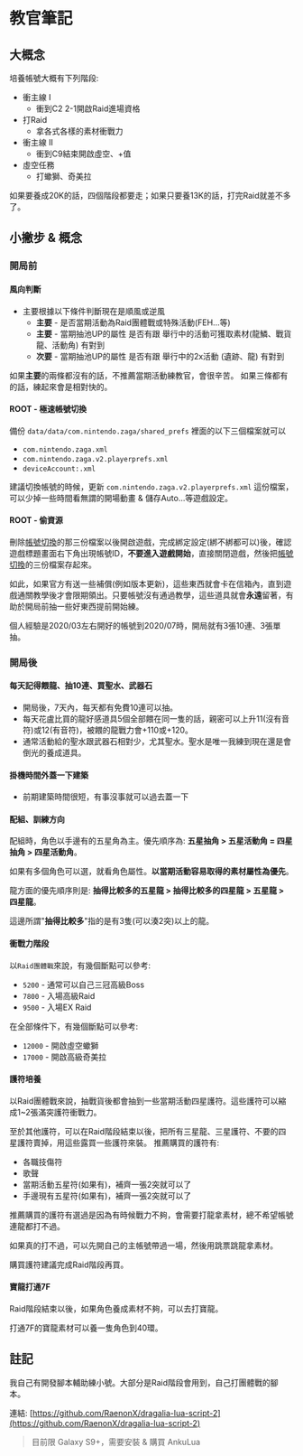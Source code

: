 # 教官筆記

## 大概念

培養帳號大概有下列階段:

- 衝主線 I
    - 衝到C2 2-1開啟Raid進場資格
- 打Raid
    - 拿各式各樣的素材衝戰力
- 衝主線 II
    - 衝到C9結束開啟虛空、+值
- 虛空任務
    - 打蠍獅、奇美拉

如果要養成20K的話，四個階段都要走；如果只要養13K的話，打完Raid就差不多了。

## 小撇步 & 概念

### 開局前

#### 風向判斷
- 主要根據以下條件判斷現在是順風或逆風
    - **主要** - 是否當期活動為Raid團體戰或特殊活動(FEH...等)
    - **主要** - 當期抽池UP的屬性 是否有跟 舉行中的活動可獲取素材(龍鱗、戰貨龍、活動角) 有對到
    - **次要** - 當期抽池UP的屬性 是否有跟 舉行中的2x活動 (遺跡、龍) 有對到

如果**主要**的兩條都沒有的話，不推薦當期活動練教官，會很辛苦。
如果三條都有的話，練起來會是相對快的。

#### **ROOT** - 極速帳號切換

備份 `data/data/com.nintendo.zaga/shared_prefs` 裡面的以下三個檔案就可以
- `com.nintendo.zaga.xml`
- `com.nintendo.zaga.v2.playerprefs.xml`
- `deviceAccount:.xml`

建議切換帳號的時候，更新 `com.nintendo.zaga.v2.playerprefs.xml` 這份檔案，可以少掉一些時間看無謂的開場動畫 & 儲存Auto...等遊戲設定。

#### **ROOT** - 偷資源

刪除[帳號切換][switch-account]的那三份檔案以後開啟遊戲，完成綁定設定(綁不綁都可以)後，確認遊戲標題畫面右下角出現帳號ID，**不要進入遊戲開始**，直接關閉遊戲，然後把[帳號切換][switch-account]的三份檔案存起來。

如此，如果官方有送一些補償(例如版本更新)，這些東西就會卡在信箱內，直到遊戲通關教學後才會限期領出。只要帳號沒有通過教學，這些道具就會**永遠**留著，有助於開局前抽一些好東西提前開始練。

個人經驗是2020/03左右開好的帳號到2020/07時，開局就有3張10連、3張單抽。

[switch-account]: #root---極速帳號切換

### 開局後

#### 每天記得餵龍、抽10連、買聖水、武器石
- 開局後，7天內，每天都有免費10連可以抽。
- 每天花盧比買的龍好感道具5個全部餵在同一隻的話，親密可以上升11(沒有音符)或12(有音符)，被餵的龍戰力會+110或+120。
- 通常活動給的聖水跟武器石相對少，尤其聖水。聖水是唯一我練到現在還是會倒光的養成道具。

#### 掛機時間外蓋一下建築
- 前期建築時間很短，有事沒事就可以過去蓋一下

#### 配組、訓練方向

配組時，角色以手邊有的五星角為主。優先順序為: **五星抽角 > 五星活動角 = 四星抽角 > 四星活動角**。

如果有多個角色可以選，就看角色屬性。**以當期活動容易取得的素材屬性為優先**。

龍方面的優先順序則是: **抽得比較多的五星龍 > 抽得比較多的四星龍 > 五星龍 > 四星龍**。

這邊所謂"**抽得比較多**"指的是有3隻(可以湊2突)以上的龍。

#### 衝戰力階段

以`Raid團體戰`來說，有幾個斷點可以參考:
- `5200` - 通常可以自己三冠高級Boss
- `7800` - 入場高級Raid
- `9500` - 入場EX Raid

在全部條件下，有幾個斷點可以參考:
- `12000` - 開啟虛空蠍獅
- `17000` - 開啟高級奇美拉

#### 護符培養

以Raid團體戰來說，抽戰貨後都會抽到一些當期活動四星護符。這些護符可以縮成1~2張滿突護符衝戰力。

至於其他護符，可以在Raid階段結束以後，把所有三星龍、三星護符、不要的四星護符賣掉，用這些露買一些護符來裝。
推薦購買的護符有:
- 各職技傷符
- 歌聲
- 當期活動五星符(如果有)，補齊一張2突就可以了
- 手邊現有五星符(如果有)，補齊一張2突就可以了

推薦購買的護符有選過是因為有時候戰力不夠，會需要打龍拿素材，總不希望帳號連龍都打不過。

如果真的打不過，可以先開自己的主帳號帶過一場，然後用跳票跳龍拿素材。

購買護符建議完成Raid階段再買。

#### 寶龍打通7F

Raid階段結束以後，如果角色養成素材不夠，可以去打寶龍。

打通7F的寶龍素材可以養一隻角色到40環。

## 註記

我自己有開發腳本輔助練小號。大部分是Raid階段會用到，自己打團體戰的腳本。

連結: [https://github.com/RaenonX/dragalia-lua-script-2](https://github.com/RaenonX/dragalia-lua-script-2)
> 目前限 Galaxy S9+，需要安裝 & 購買 AnkuLua
